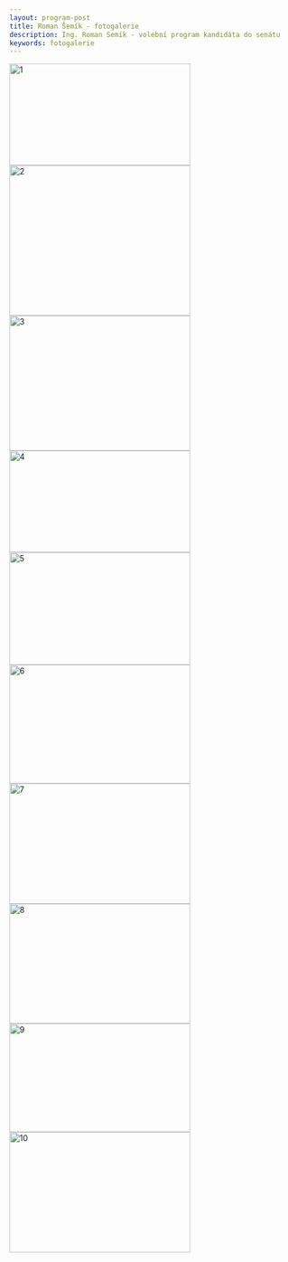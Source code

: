 ```yaml
---
layout: program-post
title: Roman Šemík - fotogalerie
description: Ing. Roman Semík - volební program kandidáta do senátu
keywords: fotogalerie
---
```


<a data-flickr-embed="true" href="https://www.flickr.com/gp/159291974@N08/Gqd28y" title="1"><img src="https://farm2.staticflickr.com/1828/43016988882_fc2eeaffd7_n.jpg" width="320" height="180" alt="1"></a><script async src="//embedr.flickr.com/assets/client-code.js" charset="utf-8"></script>
<a data-flickr-embed="true"  href="https://www.flickr.com/gp/159291974@N08/ky9m14" title="2"><img src="https://farm2.staticflickr.com/1825/41255744050_75dfedf046_n.jpg" width="320" height="266" alt="2"></a><script async src="//embedr.flickr.com/assets/client-code.js" charset="utf-8"></script>
<a data-flickr-embed="true"  href="https://www.flickr.com/gp/159291974@N08/vEZ962" title="3"><img src="https://farm2.staticflickr.com/1785/43016989062_d2ae6ce5b7_n.jpg" width="320" height="239" alt="3"></a><script async src="//embedr.flickr.com/assets/client-code.js" charset="utf-8"></script>
<a data-flickr-embed="true"  href="https://www.flickr.com/gp/159291974@N08/85PDxg" title="4"><img src="https://farm2.staticflickr.com/1764/41255744150_e49a9bbec9_n.jpg" width="320" height="180" alt="4"></a><script async src="//embedr.flickr.com/assets/client-code.js" charset="utf-8"></script>
<a data-flickr-embed="true"  href="https://www.flickr.com/gp/159291974@N08/u1QW51" title="5"><img src="https://farm2.staticflickr.com/1808/42163411745_0d9f3c9c05_n.jpg" width="320" height="199" alt="5"></a><script async src="//embedr.flickr.com/assets/client-code.js" charset="utf-8"></script>
<a data-flickr-embed="true"  href="https://www.flickr.com/gp/159291974@N08/w1U27n" title="6"><img src="https://farm1.staticflickr.com/917/41255744280_c6a9ccbd92_n.jpg" width="320" height="210" alt="6"></a><script async src="//embedr.flickr.com/assets/client-code.js" charset="utf-8"></script>
<a data-flickr-embed="true"  href="https://www.flickr.com/gp/159291974@N08/VN0041" title="7"><img src="https://farm2.staticflickr.com/1807/43016989172_8234c1a27d_n.jpg" width="320" height="213" alt="7"></a><script async src="//embedr.flickr.com/assets/client-code.js" charset="utf-8"></script>
<a data-flickr-embed="true"  href="https://www.flickr.com/gp/159291974@N08/5DyF3z" title="8"><img src="https://farm2.staticflickr.com/1768/41255744310_e347f9cbf3_n.jpg" width="320" height="212" alt="8"></a><script async src="//embedr.flickr.com/assets/client-code.js" charset="utf-8"></script>
<a data-flickr-embed="true"  href="https://www.flickr.com/gp/159291974@N08/0L88d2" title="9"><img src="https://farm2.staticflickr.com/1763/43016989242_897c09d42b_n.jpg" width="320" height="192" alt="9"></a><script async src="//embedr.flickr.com/assets/client-code.js" charset="utf-8"></script>
<a data-flickr-embed="true"  href="https://www.flickr.com/gp/159291974@N08/304P83" title="10"><img src="https://farm1.staticflickr.com/837/41255744440_aa83ec86ec_n.jpg" width="320" height="213" alt="10"></a><script async src="//embedr.flickr.com/assets/client-code.js" charset="utf-8"></script>

